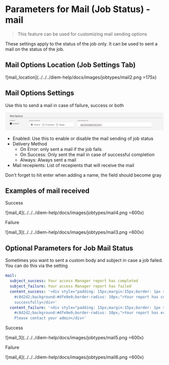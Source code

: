 <!-- markdownlint-disable MD033 -->
# Parameters for Mail (Job Status) -mail

> This feature can be used for customizing mail sending options

These settings apply to the status of the job only. It can be used to sent a mail on the status of the job.

## Mail Options Location (Job Settings Tab)

![mail_location](../../../diem-help/docs/images/jobtypes/mail2.png =175x)

## Mail Options Settings

<i class="fas fa-info c-green mgr-5"></i>Use this to send a mail in case of failure, success or both

![mail_options](../../../diem-help/docs/images/jobtypes/mail1.png)

- Enabled: Use this to enable or disable the mail sending of job status
- Delivery Method
  - On Error: only sent a mail if the job fails
  - On Success: Only sent the mail in case of successful completion
  - Always: Always sent a mail
- Mail recepients: List of recepients that will receive the mail

<i class="fas fa-info c-red mgr-5"></i>Don't forget to hit enter when adding a name, the field should become gray

## Examples of mail received

Success

![mail_4](../../../diem-help/docs/images/jobtypes/mail4.png =600x)

Failure

![mail_3](../../../diem-help/docs/images/jobtypes/mail3.png =600x)

## Optional Parameters for Job Mail Status

Sometimes you want to sent a custom body and subject in case a job failed. You can do this via the setting

```yml
mail:
  subject_success: Your access Manager report has completed
  subject_failure: Your access Manager report has failed
  content_success: '<div style="padding: 15px;margin:15px;border: 1px solid
    #c8d2d2;background:#dfe9e9;border-radius: 10px;">Your report has completed
    successfully</div>'
  content_failure: '<div style="padding: 15px;margin:15px;border: 1px solid
    #c8d2d2;background:#dfe9e9;border-radius: 10px;">Your report has errored,
    Please contact your admin</div>'
```

Success

![mail_3](../../../diem-help/docs/images/jobtypes/mail5.png =600x)

Failure

![mail_4](../../../diem-help/docs/images/jobtypes/mail6.png =600x)
